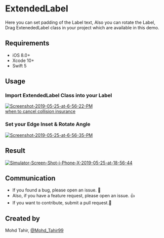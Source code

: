 # ExtendedLabel
Here you can set padding of the Label text, Also you can rotate the Label, Drag ExtenededLabel class in your project which are available in this demo.

## Requirements
- iOS 8.0+
- Xcode 10+
- Swift 5

## Usage

### Import ExtendedLabel Class into your Label
<a href="https://imgbb.com/"><img src="https://i.ibb.co/LPBQnKk/Screenshot-2019-05-25-at-6-56-22-PM.png" alt="Screenshot-2019-05-25-at-6-56-22-PM" border="0"></a><br /><a target='_blank' href='https://carinsuranceguru.org/when-to-drop-collision-insurance'>when to cancel collision insurance</a><br />

### Set your Edge Inset & Rotate Angle

<a href="https://imgbb.com/"><img src="https://i.ibb.co/3s7Lbtc/Screenshot-2019-05-25-at-6-56-35-PM.png" alt="Screenshot-2019-05-25-at-6-56-35-PM" border="0"></a>

## Result 

<a href="https://ibb.co/JtXPRYQ"><img src="https://i.ibb.co/LR4fzT5/Simulator-Screen-Shot-i-Phone-X-2019-05-25-at-18-56-44.png" alt="Simulator-Screen-Shot-i-Phone-X-2019-05-25-at-18-56-44" border="0"></a>

## Communication

- If you found a bug, please open an issue. :bow:
- Also, if you have a feature request, please open an issue. :thumbsup:
- If you want to contribute, submit a pull request.:muscle:


## Created by

Mohd Tahir, [@Mohd_Tahir99](https://twitter.com/Mohd_Tahir99)
